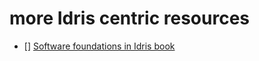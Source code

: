 # more Idris centric resources

- [] [Software foundations in Idris book](https://github.com/idris-hackers/software-foundations)
